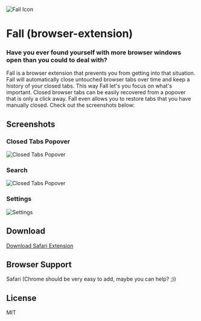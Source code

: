![ Fall Icon](https://s3-us-west-1.amazonaws.com/mrs3bucket/fall/Fall-256.png) 
# Fall (browser-extension)
### Have you ever found yourself with more browser windows open than you could to deal with?
Fall is a browser extension that prevents you from getting into that situation. Fall will 
automatically close untouched browser tabs over time and keep a history of your closed tabs. 
This way Fall let's you focus on what's important. Closed browser tabs can be easily recovered
from a popover that is only a click away. Fall even allows you to restore tabs that you have
manually closed. Check out the screenshots below:

## Screenshots
### Closed Tabs Popover
![Closed Tabs Popover](https://s3-us-west-1.amazonaws.com/mrs3bucket/fall/screenshot-tabs.png?new) 

### Search
![Closed Tabs Popover](https://s3-us-west-1.amazonaws.com/mrs3bucket/fall/screenshot-search.png?new) 

### Settings
![Settings](https://s3-us-west-1.amazonaws.com/mrs3bucket/fall/screenshot-settings.png?new) 

## Download
[Download Safari Extension](https://s3-us-west-1.amazonaws.com/mrs3bucket/fall/Fall.safariextz)

## Browser Support
Safari (Chrome should be very easy to add, maybe you can help? ;))

## License
MIT
